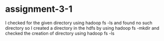 # assignment-3-1
I checked for the given directory using hadoop fs -ls  and found no such directory 
so I created a directory in the hdfs by using hadoop fs -mkdir
and checked the creation of directory using hadoop fs -ls
